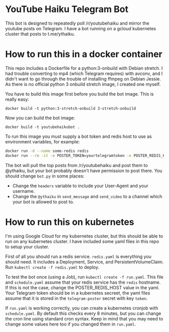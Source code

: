 # YouTube Haiku Telegram Bot

This bot is designed to repeatedly poll /r/youtubehaiku and mirror the youtube posts on Telegram. I have a bot running on a gcloud kubernetes cluster that posts to t.me/ythaiku.

# How to run this in a docker container

This repo includes a Dockerfile for a python:3-onbuild with Debian stretch. I had trouble converting to mp4 (which Telegram requires) with avconv, and I didn't want to go through the trouble of installing ffmpeg on Debian Jessie.
As there is no official python 3 onbuild stretch image, I created one myself.

You have to build this image first before you build the bot image. This is really easy:

`docker build -t python:3-stretch-onbuild 3-stretch-onbuild`

Now you can build the bot image:

`docker build -t youtubehaikubot .`

To run this image you must supply a bot token and redis host to use as environment variables, for example:

```bash
docker run -d --name some-redis redis
docker run --rm -it -e POSTER_TOKEN=yourtelegramtoken -e POSTER_REDIS_HOST=redis --link some-redis:redis youtubehaikubot
```

The bot will pull the top posts from /r/youtubehaiku and post them to @ythaiku, but your bot probably doesn't have permission to post there. You should change `bot.py` in some places:

- Change the `headers` variable to include your User-Agent and your username.
- Change the `@ythaiku` in `send_message` and `send_video` to a channel which your bot is allowed to post to.

# How to run this on kubernetes

I'm using Google Cloud for my kubernetes cluster, but this should be able to run on any kubernetes cluster. I have included some yaml files in this repo to setup your cluster.

First of all you should run a redis service. `redis.yaml` is everything you should need. It includes a Deployment, Service, and PersistentVolumeClaim. Run `kubectl create -f redis.yaml` to deploy.

To test the bot once (using a Job), run `kubectl create -f run.yaml`. This file and `schedule.yaml` assume that your redis service has the `redis` hostname. If this is not the case, change the POSTER_REDIS_HOST value in the yaml. Your Telegram token should be in a kubernetes secreet, the yaml files assume that it is stored in the `telegram-poster` secret with key `token`.

If `run.yaml` is working correctly, you can create a kubernetes cronjob with `schedule.yaml`. By default this checks every 8 minutes, but you can change the cron line using standard cron syntax. Keep in mind that you may need to change some values here too if you changed them in `run.yaml`.
